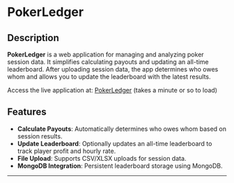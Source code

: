 # PokerLedger

## Description

**PokerLedger** is a web application for managing and analyzing poker session data. It simplifies calculating payouts and updating an all-time leaderboard. After uploading session data, the app determines who owes whom and allows you to update the leaderboard with the latest results.

Access the live application at: [PokerLedger](https://poker-ledger-1.onrender.com) (takes a minute or so to load)

## Features

- **Calculate Payouts**: Automatically determines who owes whom based on session results.
- **Update Leaderboard**: Optionally updates an all-time leaderboard to track player profit and hourly rate.
- **File Upload**: Supports CSV/XLSX uploads for session data.
- **MongoDB Integration**: Persistent leaderboard storage using MongoDB.

---
